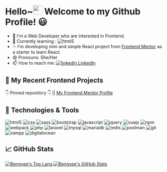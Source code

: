 # Hello~<img src="https://raw.githubusercontent.com/MartinHeinz/MartinHeinz/master/wave.gif" width="30px"> Welcome to my Github Profile! 😃

- 👀 I'm a Web Developer who are interested in Frontend.
- 🌱 Currently learning : <img alt="html5" src="https://img.shields.io/badge/React-20232A?style=flat-square&logo=react&logoColor=61DAFB" />
- ✨ I'm developing mini and simple React project from [Frontend Mentor](https://www.frontendmentor.io/solutions) as a starter to learn React.
- 😄 Pronouns: She/Her
- 📫 How to reach me: <a href="https://www.linkedin.com/in/bengyee/" rel="nofollow noreferrer"><img src="https://i.stack.imgur.com/gVE0j.png" alt="linkedin"> LinkedIn</a>

<!--- ## 💨 Ongoing Challenge --->

## 📜 My Recent Frontend Projects
👇 Pinned repository 👇 || [My Frontend Mentor Profile](https://www.frontendmentor.io/profile/by-yee)


## 🔧 Technologies & Tools
<p>
  <img alt="html5" src="https://img.shields.io/badge/-HTML5-E34F26?style=flat-square&logo=html5&logoColor=white" />
  <img alt="css" src="https://img.shields.io/badge/CSS-239120?&style=flat-square&logo=css3&logoColor=white" />
  <img alt="sass" src="https://img.shields.io/badge/Sass-CC6699?style=flat-square&logo=sass&logoColor=white" />
  <img alt="bootstrap" src="https://img.shields.io/badge/Bootstrap-563D7C?style=flat-square&logo=bootstrap&logoColor=white" />
  <img alt="javascript" src="https://img.shields.io/badge/JavaScript-F7DF1E?style=flat-square&logo=javascript&logoColor=black" />
  <img alt="jquery" src="https://img.shields.io/badge/jQuery-0769AD?style=flat-square&logo=jquery&logoColor=white" />
  <img alt="vuejs" src="https://img.shields.io/badge/Vue.js-35495E?style=flat-square&logo=vuedotjs&logoColor=4FC08D" />
  <img alt="npm" src="https://img.shields.io/badge/npm-CB3837?style=flat-square&logo=npm&logoColor=white" />
  <img alt="webpack" src="https://img.shields.io/badge/-Webpack-8DD6F9?style=flat-square&logo=webpack&logoColor=white" />
  <img alt="php" src="https://img.shields.io/badge/PHP-777BB4?style=flat-square&logo=php&logoColor=white" />
  <img alt="laravel" src="https://img.shields.io/badge/Laravel-FF2D20?style=flat-square&logo=laravel&logoColor=white" />
  <img alt="mysql" src="https://img.shields.io/badge/MySQL-00000F?style=flat-square&logo=mysql&logoColor=white" />
  <img alt="mariadb" src="https://img.shields.io/badge/MariaDB-003545?style=flat-square&logo=mariadb&logoColor=white" />
  <img alt="redis" src="https://img.shields.io/badge/redis-%23DD0031.svg?&style=flat-square&logo=redis&logoColor=white" />
  <img alt="postman" src="https://img.shields.io/badge/Postman-FF6C37?style=flat-square&logo=Postman&logoColor=white" />
  <img alt="git" src="https://img.shields.io/badge/Git-F05032?style=flat-square&logo=git&logoColor=white" />
  <img alt="xampp" src="https://img.shields.io/badge/Xampp-F37623?style=flat-square&logo=xampp&logoColor=white" />
  <img alt="digitalocean" src="https://img.shields.io/badge/Digital_Ocean-0080FF?style=flat-square&logo=DigitalOcean&logoColor=white" />
</p>

## 📈 GitHub Stats
<a href="https://github.com/by-yee/by-yee">
  <img align="center" src="https://github-readme-stats.vercel.app/api/top-langs/?username=by-yee&hide=css,less&title_color=ffffff&text_color=c9cacc&icon_color=2bbc8a&bg_color=1d1f21" alt="Bengyee's Top Lang" />
</a>
<a href="https://github.com/by-yee/by-yee">
  <img align="center" src="https://github-readme-stats.vercel.app/api?username=by-yee&show_icons=true&line_height=27&count_private=true&title_color=ffffff&text_color=c9cacc&icon_color=2bbc8a&bg_color=1d1f21" alt="Bengyee's GitHub Stats" />
</a>




<!---
- 👋 Hi, I’m @by-yee
- 👀 I’m interested in ...
- 🌱 I’m currently learning ...
- 💞️ I’m looking to collaborate on ...
- 📫 How to reach me ...

by-yee/by-yee is a ✨ special ✨ repository because its `README.md` (this file) appears on your GitHub profile.
You can click the Preview link to take a look at your changes.
--->
